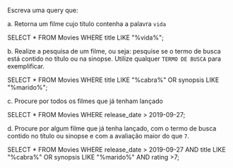 Escreva uma query que:

a. Retorna um filme cujo título contenha a palavra `vida`

SELECT * FROM Movies WHERE title LIKE "%vida%";

b. Realize a pesquisa de um filme, ou seja: pesquise se o termo de busca está contido no título ou na sinopse. Utilize qualquer `TERMO DE BUSCA` para exemplificar.

SELECT * FROM Movies
WHERE title LIKE "%cabra%" OR
      synopsis LIKE "%marido%";

c. Procure por todos os filmes que já tenham lançado

SELECT * FROM Movies
WHERE release_date > 2019-09-27;

d. Procure por algum filme que já tenha lançado, com o termo de busca contido no título ou sinopse e com a avaliação maior do que `7`.

SELECT * FROM Movies
WHERE release_date > 2019-09-27 AND title LIKE "%cabra%" OR
      synopsis LIKE "%marido%" AND rating >7;